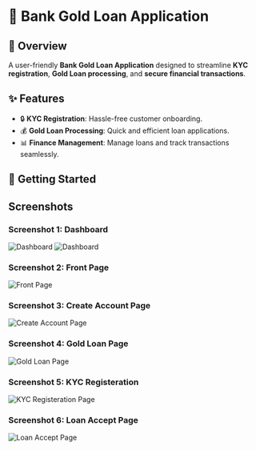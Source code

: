 # 🏦 Bank Gold Loan Application  

## 📜 Overview  
A user-friendly **Bank Gold Loan Application** designed to streamline **KYC registration**, **Gold Loan processing**, and **secure financial transactions**.  

## ✨ Features  
- 🔒 **KYC Registration**: Hassle-free customer onboarding.  
- 💰 **Gold Loan Processing**: Quick and efficient loan applications.  
- 📊 **Finance Management**: Manage loans and track transactions seamlessly.  

## 🚀 Getting Started

## Screenshots
### Screenshot 1: Dashboard
![Dashboard](https://github.com/kaaviyak2004/React-Bank-GoldLoan-Application/blob/e6976d58c5565c8249dc63d751ce81d7dc564f5b/Bank%20Application/Dashboard.png)
![Dashboard](https://github.com/kaaviyak2004/React-Bank-GoldLoan-Application/blob/e6976d58c5565c8249dc63d751ce81d7dc564f5b/Bank%20Application/Dashboard%201.png)
### Screenshot 2: Front Page
![Front Page](https://github.com/kaaviyak2004/React-Bank-GoldLoan-Application/blob/e6976d58c5565c8249dc63d751ce81d7dc564f5b/Bank%20Application/Frontpage.png)
### Screenshot 3: Create Account Page
![Create Account Page](https://github.com/kaaviyak2004/React-Bank-GoldLoan-Application/blob/e6976d58c5565c8249dc63d751ce81d7dc564f5b/Bank%20Application/Create%20Account%20Page.png)
### Screenshot 4: Gold Loan Page
![Gold Loan Page](https://github.com/kaaviyak2004/React-Bank-GoldLoan-Application/blob/e6976d58c5565c8249dc63d751ce81d7dc564f5b/Bank%20Application/Gold%20Loan%20page.png)
### Screenshot 5: KYC Registeration
![KYC Registeration Page](https://github.com/kaaviyak2004/React-Bank-GoldLoan-Application/blob/e6976d58c5565c8249dc63d751ce81d7dc564f5b/Bank%20Application/KYC%20Registeration.png)
### Screenshot 6: Loan Accept Page
![Loan Accept Page](https://github.com/kaaviyak2004/React-Bank-GoldLoan-Application/blob/e6976d58c5565c8249dc63d751ce81d7dc564f5b/Bank%20Application/Loan%20Accept%20Page.png)
